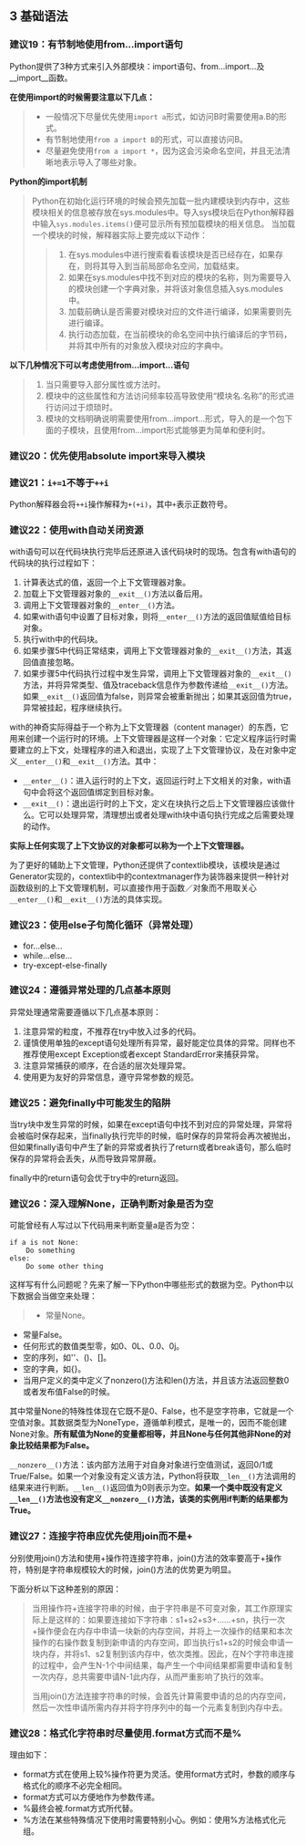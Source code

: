## 3 基础语法

### 建议19：有节制地使用from...import语句

Python提供了3种方式来引入外部模块：import语句、from...import...及\__import\_\_函数。

**在使用import的时候需要注意以下几点：**

> * 一般情况下尽量优先使用`import a`形式，如访问B时需要使用a.B的形式。
> * 有节制地使用`from a import B`的形式，可以直接访问B。
> * 尽量避免使用`from a import *`，因为这会污染命名空间，并且无法清晰地表示导入了哪些对象。

**Python的import机制**

> Python在初始化运行环境的时候会预先加载一批内建模块到内存中，这些模块相关的信息被存放在sys.modules中。导入sys模块后在Python解释器中输入`sys.modules.items()`便可显示所有预加载模块的相关信息。
> 当加载一个模块的时候，解释器实际上要完成以下动作：
>> 1. 在sys.modules中进行搜索看看该模块是否已经存在，如果存在，则将其导入到当前局部命名空间，加载结束。
>> 2. 如果在sys.modules中找不到对应的模块的名称，则为需要导入的模块创建一个字典对象，并将该对象信息插入sys.modules中。
>> 3. 加载前确认是否需要对模块对应的文件进行编译，如果需要则先进行编译。
>> 4. 执行动态加载，在当前模块的命名空间中执行编译后的字节码，并将其中所有的对象放入模块对应的字典中。

**以下几种情况下可以考虑使用from...import...语句**

> 1. 当只需要导入部分属性或方法时。
> 2. 模块中的这些属性和方法访问频率较高导致使用“模块名.名称”的形式进行访问过于烦琐时。
> 3. 模块的文档明确说明需要使用from...import...形式，导入的是一个包下面的子模块，且使用from...import形式能够更为简单和便利时。

### 建议20：优先使用absolute import来导入模块

### 建议21：`i+=1`不等于`++i`

Python解释器会将`++i`操作解释为`+(+i)`，其中`+`表示正数符号。

### 建议22：使用with自动关闭资源

with语句可以在代码块执行完毕后还原进入该代码块时的现场。包含有with语句的代码块的执行过程如下：

1. 计算表达式的值，返回一个上下文管理器对象。
2. 加载上下文管理器对象的`__exit__()`方法以备后用。
3. 调用上下文管理器对象的`__enter__()`方法。
4. 如果with语句中设置了目标对象，则将`__enter__()`方法的返回值赋值给目标对象。
5. 执行with中的代码块。
6. 如果步骤5中代码正常结束，调用上下文管理器对象的`__exit__()`方法，其返回值直接忽略。
7. 如果步骤5中代码执行过程中发生异常，调用上下文管理器对象的`__exit__()`方法，并将异常类型、值及traceback信息作为参数传递给`__exit__()`方法。如果`__exit__()`返回值为false，则异常会被重新抛出；如果其返回值为true，异常被挂起，程序继续执行。

with的神奇实际得益于一个称为上下文管理器（content manager）的东西，它用来创建一个运行时的环境。上下文管理器是这样一个对象：它定义程序运行时需要建立的上下文，处理程序的进入和退出，实现了上下文管理协议，及在对象中定义`__enter__()`和`__exit__()`方法。其中：

* `__enter__()`：进入运行时的上下文，返回运行时上下文相关的对象，with语句中会将这个返回值绑定到目标对象。
* `__exit__()`：退出运行时的上下文，定义在块执行之后上下文管理器应该做什么。它可以处理异常，清理想出或者处理with块中语句执行完成之后需要处理的动作。

**实际上任何实现了上下文协议的对象都可以称为一个上下文管理器。**

为了更好的辅助上下文管理，Python还提供了contextlib模块，该模块是通过Generator实现的，contextlib中的contextmanager作为装饰器来提供一种针对函数级别的上下文管理机制，可以直接作用于函数／对象而不用取关心`__enter__()`和`__exit__()`方法的具体实现。

### 建议23：使用else子句简化循环（异常处理）

* for...else...
* while...else...
* try-except-else-finally

### 建议24：遵循异常处理的几点基本原则

异常处理通常需要遵循以下几点基本原则：

1. 注意异常的粒度，不推荐在try中放入过多的代码。
2. 谨慎使用单独的except语句处理所有异常，最好能定位具体的异常。同样也不推荐使用except Exception或者except StandardError来捕获异常。
3. 注意异常捕获的顺序，在合适的层次处理异常。
4. 使用更为友好的异常信息，遵守异常参数的规范。

### 建议25：避免finally中可能发生的陷阱

当try块中发生异常的时候，如果在except语句中找不到对应的异常处理，异常将会被临时保存起来，当finally执行完毕的时候，临时保存的异常将会再次被抛出，但如果finally语句中产生了新的异常或者执行了return或者break语句，那么临时保存的异常将会丢失，从而导致异常屏蔽。

finally中的return语句会优于try中的return返回。

### 建议26：深入理解None，正确判断对象是否为空

可能曾经有人写过以下代码用来判断变量a是否为空：
    
    if a is not None:
        Do something
    else:
        Do some other thing

这样写有什么问题呢？先来了解一下Python中哪些形式的数据为空。Python中以下数据会当做空来处理：

> * 常量None。
  * 常量False。
  * 任何形式的数值类型零，如0、0L、0.0、0j。
  * 空的序列，如''、()、[]。
  * 空的字典，如{}。
  * 当用户定义的类中定义了nonzero()方法和len()方法，并且该方法返回整数0或者发布值False的时候。

其中常量None的特殊性体现在它既不是0、False，也不是空字符串，它就是一个空值对象。其数据类型为NoneType，遵循单利模式，是唯一的，因而不能创建None对象。**所有赋值为None的变量都相等，并且None与任何其他非None的对象比较结果都为False。**

`__nonzero__()`方法：该内部方法用于对自身对象进行空值测试，返回0/1或True/False。如果一个对象没有定义该方法，Python将获取`__len__()`方法调用的结果来进行判断。`__len__()`返回值为0则表示为空。**如果一个类中既没有定义`__len__()`方法也没有定义`__nonzero__()`方法，该类的实例用if判断的结果都为True。**

### 建议27：连接字符串应优先使用join而不是+

分别使用join()方法和使用+操作符连接字符串，join()方法的效率要高于+操作符，特别是字符串规模较大的时候，join()方法的优势更为明显。

下面分析以下这种差别的原因：

> 当用操作符+连接字符串的时候，由于字符串是不可变对象，其工作原理实际上是这样的：如果要连接如下字符串：s1+s2+s3+......+sn，执行一次+操作便会在内存中申请一块新的内存空间，并将上一次操作的结果和本次操作的右操作数复制到新申请的内存空间，即当执行s1+s2的时候会申请一块内存，并将s1、s2复制到该内存中，依次类推。因此，在N个字符串连接的过程中，会产生N-1个中间结果，每产生一个中间结果都需要申请和复制一次内存，总共需要申请N-1此内存，从而严重影响了执行的效率。
>
> 当用join()方法连接字符串的时候，会首先计算需要申请的总的内存空间，然后一次性申请所需内存并将字符序列中的每一个元素复制到内存中去。

### 建议28：格式化字符串时尽量使用.format方式而不是%

理由如下：
* format方式在使用上较%操作符更为灵活。使用format方式时，参数的顺序与格式化的顺序不必完全相同。
* format方式可以方便地作为参数传递。
* %最终会被.format方式所代替。
* %方法在某些特殊情况下使用时需要特别小心。例如：使用%方法格式化元组。


